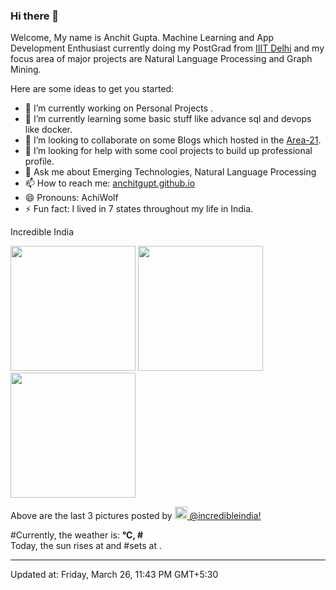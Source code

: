 ### Hi there 👋

Welcome, My name is Anchit Gupta. Machine Learning and App Development Enthusiast currently doing my PostGrad from [IIIT Delhi](https://www.iiitd.ac.in/) and my focus area of major projects are Natural Language Processing and Graph Mining.
<!-- **anchitgupt/anchitgupt** is a ✨ _special_ ✨ repository because its `README.md` (this file) appears on your GitHub profile. -->

Here are some ideas to get you started:

- 🔭 I’m currently working on Personal Projects	.
- 🌱 I’m currently learning some basic stuff like advance sql and devops like docker.
- 👯 I’m looking to collaborate on some Blogs which hosted in the [Area-21](https://medium.com/area-21/).
- 🤔 I’m looking for help with some cool projects to build up professional profile.
- 💬 Ask me about Emerging Technologies, Natural Language Processing
- 📫 How to reach me: [anchitgupt.github.io](anchitgupt.github.io)
- 😄 Pronouns: AchiWolf
- ⚡ Fun fact: I lived in 7 states throughout my life in India.


Incredible India 

<p><img width="200" src="https:&#x2F;&#x2F;instagram.fiev22-1.fna.fbcdn.net&#x2F;v&#x2F;t51.2885-15&#x2F;sh0.08&#x2F;e35&#x2F;c0.280.720.720a&#x2F;s640x640&#x2F;164267776_740532703495734_2596452404451411244_n.jpg?tp&#x3D;1&amp;_nc_ht&#x3D;instagram.fiev22-1.fna.fbcdn.net&amp;_nc_cat&#x3D;106&amp;_nc_ohc&#x3D;I5EKPZBZUqwAX-NB8JD&amp;ccb&#x3D;7-4&amp;oh&#x3D;e536bcfb4518da231bc7842d1f06f940&amp;oe&#x3D;60605A75&amp;_nc_sid&#x3D;7bff83" /> <img width="200" src="https:&#x2F;&#x2F;instagram.fiev22-2.fna.fbcdn.net&#x2F;v&#x2F;t51.2885-15&#x2F;e35&#x2F;164395771_358539538726261_7607278408736209824_n.jpg?tp&#x3D;1&amp;_nc_ht&#x3D;instagram.fiev22-2.fna.fbcdn.net&amp;_nc_cat&#x3D;101&amp;_nc_ohc&#x3D;cBYZfUl-nz8AX8LbBqm&amp;ccb&#x3D;7-4&amp;oh&#x3D;87f5ed7ea94733f7f6a63e5d94605444&amp;oe&#x3D;60605E2C&amp;_nc_sid&#x3D;7bff83" /> <img width="200" src="https:&#x2F;&#x2F;instagram.fiev22-1.fna.fbcdn.net&#x2F;v&#x2F;t51.2885-15&#x2F;sh0.08&#x2F;e35&#x2F;s640x640&#x2F;164028958_353509799292175_4957884310350699364_n.jpg?tp&#x3D;1&amp;_nc_ht&#x3D;instagram.fiev22-1.fna.fbcdn.net&amp;_nc_cat&#x3D;107&amp;_nc_ohc&#x3D;mc-Wy5YL01gAX9vumYQ&amp;ccb&#x3D;7-4&amp;oh&#x3D;ae2e745e90e6a2adc3fd65efe56d7f49&amp;oe&#x3D;608727F1&amp;_nc_sid&#x3D;7bff83" /></p>
<p>Above are the last 3 pictures posted by <a href="https://www.instagram.com/incredibleindia/" target="_blank"><img src="https://upload.wikimedia.org/wikipedia/commons/thumb/e/e7/Instagram_logo_2016.svg/1024px-Instagram_logo_2016.svg.png" width="20"/> @incredibleindia!</a><br/>

#Currently, the weather is: <b> °C, #<i></i></b></br>Today, the sun rises at <b></b> and #sets at <b></b>.</p>

---
Updated at: Friday, March 26, 11:43 PM GMT+5:30
